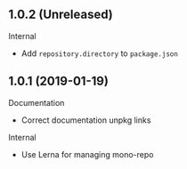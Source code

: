## 1.0.2 (Unreleased)

Internal

- Add `repository.directory` to `package.json`

## 1.0.1 (2019-01-19)

Documentation

- Correct documentation unpkg links

Internal

- Use Lerna for managing mono-repo
